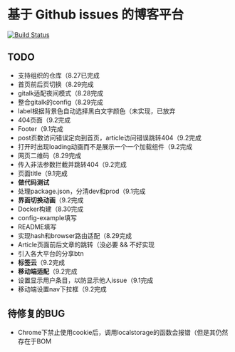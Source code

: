 # 基于 Github issues 的博客平台
[![Build Status](https://travis-ci.org/CoderMing/blogsue.svg?branch=master)](https://travis-ci.org/CoderMing/blogsue)

## TODO
- 支持组织的仓库（8.27已完成
- 首页前后页切换（8.29完成
- gitalk适配夜间模式（8.28完成
- 整合gitalk的config（8.29完成
- label根据背景色自动选择黑白文字颜色（未实现，已放弃
- 404页面（9.2完成
- Footer（9.1完成
- post页数访问错误定向到首页，article访问错误跳转404（9.2完成
- 打开时出现loading动画而不是展示一个一个加载组件（9.2完成
- 网页二维码（8.29完成
- 传入非法参数拦截并跳转404（9.2完成
- 页面title（9.1完成
- **做代码测试**
- 处理package.json，分清dev和prod（9.1完成
- **界面切换动画**（9.2完成
- Docker构建（8.30完成
- config-example填写
- README填写
- 实现hash和browser路由适配（8.29完成
- Article页面前后文章的跳转（没必要 && 不好实现
- 引入各大平台的分享btn
- **标签云**（9.2完成
- **移动端适配**（9.2完成
- 设置显示用户条目，以防显示他人issue（9.1完成
- 移动端设置nav下拉框（9.2完成

## 待修复的BUG
- Chrome下禁止使用cookie后，调用localstorage的函数会报错（但是其仍然存在于BOM